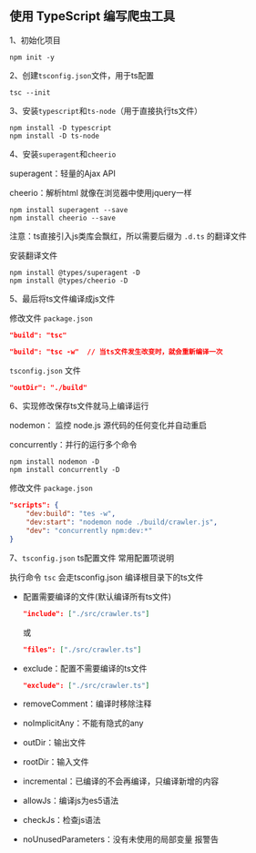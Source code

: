 ## 使用 TypeScript 编写爬虫工具



1、初始化项目

```shell
npm init -y
```

2、创建`tsconfig.json`文件，用于ts配置

```shell
tsc --init
```

3、安装`typescript`和`ts-node`（用于直接执行ts文件）

```shell
npm install -D typescript
npm install -D ts-node
```

4、安装`superagent`和`cheerio`

superagent：轻量的Ajax API 

cheerio：解析html 就像在浏览器中使用jquery一样 

```shell
npm install superagent --save
npm install cheerio --save
```

注意：ts直接引入js类库会飘红，所以需要后缀为 `.d.ts` 的翻译文件 

安装翻译文件

```shell
npm install @types/superagent -D
npm install @types/cheerio -D
```

5、最后将ts文件编译成js文件

修改文件 `package.json`

```json
"build": "tsc"

"build": "tsc -w"  // 当ts文件发生改变时，就会重新编译一次
```

`tsconfig.json` 文件

```json
"outDir": "./build" 
```

6、实现修改保存ts文件就马上编译运行

nodemon： 监控 node.js 源代码的任何变化并自动重启

concurrently：并行的运行多个命令

```shell
npm install nodemon -D
npm install concurrently -D
```

修改文件 `package.json`

```json
"scripts": {
    "dev:build": "tes -w",
    "dev:start": "nodemon node ./build/crawler.js",
    "dev": "concurrently npm:dev:*"
}
```

7、`tsconfig.json` ts配置文件 常用配置项说明

执行命令  `tsc` 会走tsconfig.json 编译根目录下的ts文件 

- 配置需要编译的文件(默认编译所有ts文件)

  ```json
  "include": ["./src/crawler.ts"]
  ```

  或

  ```json
  "files": ["./src/crawler.ts"]
  ```

- exclude：配置不需要编译的ts文件

  ```json
  "exclude": ["./src/crawler.ts"]
  ```

- removeComment：编译时移除注释

- noImplicitAny：不能有隐式的any

- outDir：输出文件

- rootDir：输入文件

- incremental：已编译的不会再编译，只编译新增的内容

- allowJs：编译js为es5语法

- checkJs：检查js语法

- noUnusedParameters：没有未使用的局部变量  报警告

